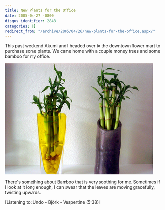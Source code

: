 ```yaml
---
title: New Plants for the Office
date: 2005-04-27 -0800
disqus_identifier: 2843
categories: []
redirect_from: "/archive/2005/04/26/new-plants-for-the-office.aspx/"
---
```


This past weekend Akumi and I headed over to the downtown flower mart to
purchase some plants. We came home with a couple money trees and some
bamboo for my office.

![Bamboo](/images/PlantsForTheOffice.jpg)

There's something about Bamboo that is very soothing for me. Sometimes
if I look at it long enough, I can swear that the leaves are moving
gracefully, twisting upwards.

[Listening to: Undo - Björk - Vespertine (5:38)]

